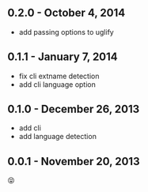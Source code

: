 
0.2.0 - October 4, 2014
-----------------------
* add passing options to uglify

0.1.1 - January 7, 2014
-----------------------
* fix cli extname detection
* add cli language option

0.1.0 - December 26, 2013
-------------------------
* add cli
* add language detection

0.0.1 - November 20, 2013
-------------------------
:stuck_out_tongue_closed_eyes:
